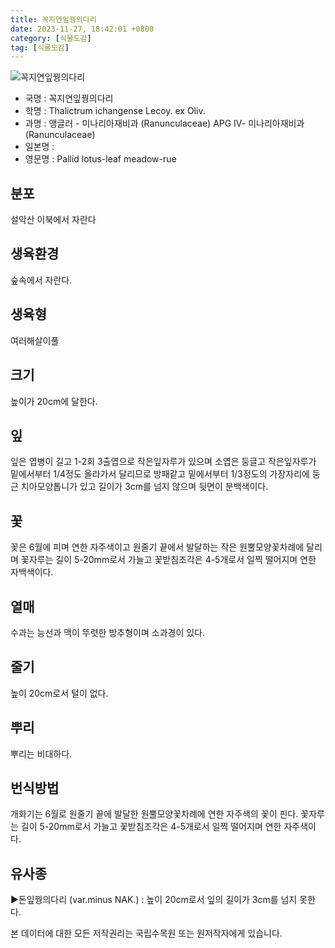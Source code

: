 ```yaml
---
title: 꼭지연잎꿩의다리
date: 2023-11-27, 18:42:01 +0800
category: [식물도감]
tag: [식물도감]
---
```




![꼭지연잎꿩의다리](http://www.nature.go.kr/fileUpload/plants/basic/Ranunculaceae/Thalictrum/19306/19306_20160805091512206files_th2.jpg)
- 국명 : 꼭지연잎꿩의다리
- 학명 : Thalictrum ichangense Lecoy. ex Oliv.
- 과명 : 앵글러 - 미나리아재비과 (Ranunculaceae) APG Ⅳ- 미나리아재비과 (Ranunculaceae)
- 일본명 : 
- 영문명 : Pallid lotus-leaf meadow-rue


## 분포
설악산 이북에서 자란다
## 생육환경
숲속에서 자란다.
## 생육형
여러해살이풀
## 크기
높이가 20cm에 달한다.
## 잎
잎은 엽병이 길고 1-2회 3출엽으로 작은잎자루가 있으며 소엽은 둥글고 작은잎자루가 밑에서부터 1/4정도 올라가서 달리므로 방패같고 밑에서부터 1/3정도의 가장자리에 둥근 치아모양톱니가 있고 길이가 3cm를 넘지 않으며 뒷면이 분백색이다.
## 꽃
꽃은 6월에 피며 연한 자주색이고 원줄기 끝에서 발달하는 작은 원뿔모양꽃차례에 달리며 꽃자루는 길이 5-20mm로서 가늘고 꽃받침조각은 4-5개로서 일찍 떨어지며 연한 자백색이다.
## 열매
수과는 능선과 맥이 뚜렷한 방추형이며 소과경이 있다.
## 줄기
높이 20cm로서 털이 없다.
## 뿌리
뿌리는 비대하다.  
## 번식방법
개화기는 6월로 원줄기 끝에 발달한 원뿔모양꽃차례에 연한 자주색의 꽃이 핀다. 꽃자루는 길이 5-20mm로서 가늘고 꽃받침조각은 4-5개로서 일찍 떨어지며 연한 자주색이다.  
## 유사종
▶돈잎꿩의다리 (var.minus NAK.) : 높이 20cm로서 잎의 길이가 3cm를 넘지 못한다. 






본 데이터에 대한 모든 저작권리는 국립수목원 또는 원저작자에게 있습니다.

